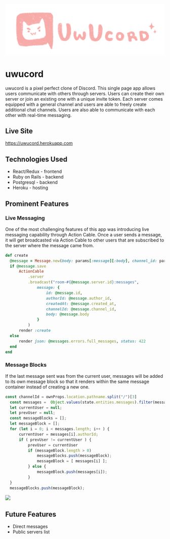 ![](app/assets/images/pink_wogo.png)

# uwucord

uwucord is a pixel perfect clone of Discord. This single page app allows users communicate with others through servers. Users can create their own server or join an existing one with a unique invite token. Each server comes equipped with a general channel and users are able to freely create additional chat channels. Users are also able to communicate with each other with real-time messaging.

## Live Site

https://uwucord.herokuapp.com

## Technologies Used

* React/Redux - frontend
* Ruby on Rails - backend
* Postgresql - backend
* Heroku - hosting

## Prominent Features

### Live Messaging

One of the most challenging features of this app was introducing live messaging capability through Action Cable. Once a user sends a message, it will get broadcasted via Action Cable to other users that are subscribed to the server where the message came from.

```rb
def create
  @message = Message.new(body: params[:message][:body], channel_id: params[:message][:channelId], author_id: current_user.id)
  if @message.save
      ActionCable
          .server
          .broadcast("room-#{@message.server.id}:messages",
              message: {
                  id: @message.id,
                  authorId: @message.author_id,
                  createdAt: @message.created_at,
                  channelId: @message.channel_id,
                  body: @message.body
              }
          )
      render :create
  else
      render json: @messages.errors.full_messages, status: 422
  end
end
```

### Message Blocks

If the last message sent was from the current user, messages will be added to its own message block so that it renders within the same message container instead of creating a new one.

```js
const channelId = ownProps.location.pathname.split("/")[3]
  const messages =  Object.values(state.entities.messages).filter(message => message.channelId == channelId)
  let currentUser = null;
  let prevUser = null;
  const messageBlocks = [];
  let messageBlock = [];
  for (let i = 0; i < messages.length; i++ ) {
      currentUser = messages[i].authorId;
      if ( prevUser != currentUser ) {
          prevUser = currentUser
          if (messageBlock.length > 0)
              messageBlocks.push(messageBlock);
              messageBlock = [ messages[i] ];
          } else {
              messageBlock.push(messages[i]);
          }
  }
  messageBlocks.push(messageBlock);
```

![](app/assets/images/live-messages.gif)

## Future Features

* Direct messages
* Public servers list

